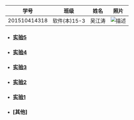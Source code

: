 |学号|班级|姓名|照片|
|:-------:|:-------------: | :----------:|:---:|
|201510414318|软件(本)15-3|吴江涛|![](./wjt.JPG '描述')|

- ### [实验5](https://github.com/wjtwjt96/is_analysis/tree/master/test5)
- ### [实验4](https://github.com/wjtwjt96/is_analysis/tree/master/test4)
- ### [实验3](https://github.com/wjtwjt96/is_analysis/tree/master/test3)
- ### [实验2](https://github.com/wjtwjt96/is_analysis/tree/master/test2)
- ### [实验1](https://github.com/wjtwjt96/is_analysis/tree/master/test1)
- ### [其他]
